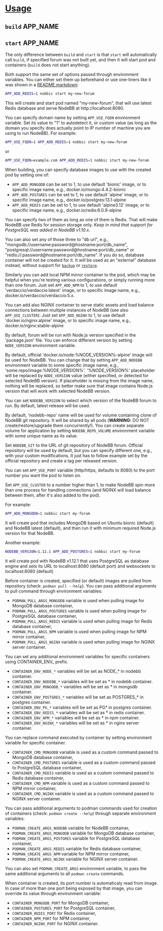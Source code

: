 [Usage](../Usage.markdown)
==========================

## `build` APP_NAME
## `start` APP_NAME

The only difference between `build` and `start` is that `start` will automatically call `build`, if specified forum was not built yet, and then it will start pod and containers (`build` does not start anything).

Both support the same set of options passed through environment variables. You can either set them up beforehand or use one-liners like it was shown in a [README.markdown](../README.markdown):

```sh
APP_ADD_REDIS=1 nobbic start my-new-forum
```

This will create and start pod named "my-new-forum", that will use latest Redis database and serve NodeBB at http://localhost:8080.

You can specify domain name by setting `APP_USE_FQDN` environment variable. Set its value to "1" to autodetect it, or custom value (as long as the domain you specify does actually point to IP number of machine you are using to run NodeBB). For example:

```sh
APP_USE_FQDN=1 APP_ADD_REDIS=1 nobbic start my-new-forum
```

or

```sh
APP_USE_FQDN=example.com APP_ADD_REDIS=1 nobbic start my-new-forum
```

When building, you can specify database images to use with the created pod by setting one of:

- `APP_ADD_MONGODB` can be set to 1, to use default 'bionic' image, or to specific image name, e.g., docker.io/mongo:4.4.2-bionic
- `APP_ADD_POSTGRES` can be set to 1, to use default 'alpine' image, or to specific image name, e.g., docker.io/postgres:13.1-alpine
- `APP_ADD_REDIS` can be set to 1, to use default 'alpine3.12' image, or to specific image name, e.g., docker.io/redis:6.0.9-alpine

You can specify two of them as long as one of them is Redis. That will make NodeBB use Redis for session storage only.
*Keep in mind that support for PostgreSQL was added in NodeBB v1.10.x.*

You can also set any of those three to "db url", e.g., "mongodb://username:password@hostname:port/db_name", "postgresql://username:password@hostname:port/db_name" or "redis://:password@hostname:port/db_name". If you do so, database container will not be created for it. It will be used as an "external" database instead, without support for [`backup`](./backup.markdown) or [`restore`](./restore.markdown).


Similarly you can add local NPM mirror container to the pod, which may be helpful when you're testing various configurations, or simply running more than one forum.
Just set `APP_ADD_NPM` to 1, to use default 'verdaccio/verdaccio:latest' image, or to specific image name, e.g., docker.io/verdaccio/verdaccio:5.x.


You can add also NGINX container to serve static assets and load balance connections between multiple instances of NodeBB (see also `APP_USE_CLUSTER`):
Just set `APP_ADD_NGINX` to 1, to use default 'docker.io/nginx:alpine' image, or to specific image name, e.g., docker.io/nginx:stable-alpine


By default, forum will be run with Node.js version specified in the 'package.json' file.
You can enforce different version by setting `NODE_VERSION` environment variable.


By default, official 'docker.io/node:%NODE_VERSION%-alpine' image will be used for NodeBB.
You can change that by setting `APP_ADD_NODEBB` environment variable to some specific image name, e.g., 'some.repo/image:%NODE_VERSION%'.
'%NODE_VERSION%' placeholder will be replaced by `NODE_VERSION` value (either specified, or detected for selected NodeBB version).
If placeholder is missing from the image name, nothing will be replaced, so better make sure that image contains Node.js version that will work with selected NodeBB version.


You can set `NODEBB_VERSION` to select which version of the NodeBB forum to run. By default, latest release will be used.


By default, 'nodebb-repo' name will be used for volume containing clone of NodeBB git repository. It will be shared by all pods (**WARNING:** DO NOT create/restore/upgrade them concurrently!).
You can create separate volume for application by setting `NODEBB_REPO_VOLUME` environment variable with some unique name as its value.


Set `NODEBB_GIT` to the URL of git repository of NodeBB forum.
Official repository will be used by default, but you can specify different one, e.g., with your custom modifications.
It just has to follow example set by the official repository and create a tag per released version.


You can set `APP_USE_PORT` variable (http/https, defaults to 8080) to the port number you want the pod to listen on.


Set `APP_USE_CLUSTER` to a number higher than 1, to make NodeBB spin more than one process for handling connections (and NGINX will load balance between them, after it's also added to the pod).


For example:

```sh
APP_ADD_MONGODB=1 nobbic start my-forum
```

It will create pod that includes MongoDB based on Ubuntu bionic (default) and NodeBB latest (default), and then run it with minimum required Node.js version for that NodeBB.


Another example:

```sh
NODEBB_VERSION=1.12.1 APP_ADD_POSTGRES=1 nobbic start my-forum
```

It will create pod with NodeBB v1.12.1 that uses PostgreSQL as database engine and sets its URL to localhost:8080 (default port) and websockets to localhost:8080 (default)


Before container is created, specified (or default) images are pulled from repository (check: `podman pull --help`). You can pass additional arguments to pull command through environment variables:

- `PODMAN_PULL_ARGS_MONGODB` variable is used when pulling image for MongoDB database container,
- `PODMAN_PULL_ARGS_POSTGRES` variable is used when pulling image for PostgreSQL database container,
- `PODMAN_PULL_ARGS_REDIS` variable is used when pulling image for Redis database container,
- `PODMAN_PULL_ARGS_NPM` variable is used when pulling image for NPM mirror container,
- `PODMAN_PULL_ARGS_NGINX` variable is used when pulling image for NGINX server container.

You can set any additional environment variables for specific containers using CONTAINER_ENV_ prefix.

- `CONTAINER_ENV_NODE_*` variables will be set as NODE_* in nodebb container.
- `CONTAINER_ENV_NODEBB_*` variables will be set as * in nodebb container.
- `CONTAINER_ENV_MONGODB_*` variables will be set as * in mongodb container.
- `CONTAINER_ENV_POSTGRES_*` variables will be set as POSTGRES_* in postgres container.
- `CONTAINER_ENV_PG_*` variables will be set as PG* in postgres container.
- `CONTAINER_ENV_REDIS_*` variables will be set as * in redis container.
- `CONTAINER_ENV_NPM_*` variables will be set as * in npm container.
- `CONTAINER_ENV_NGINX_*` variables will be set as * in nginx server container.

You can replace command executed by container by setting environment variable for specific container.

- `CONTAINER_CMD_MONGODB` variable is used as a custom command passed to MongoDB database container,
- `CONTAINER_CMD_POSTGRES` variable is used as a custom command passed to PostgreSQL database container,
- `CONTAINER_CMD_REDIS` variable is used as a custom command passed to Redis database container,
- `CONTAINER_CMD_NPM` variable is used as a custom command passed to NPM mirror container,
- `CONTAINER_CMD_NGINX` variable is used as a custom command passed to NGINX server container.

You can pass additional arguments to podman commands used for creation of containers (check: `podman create --help`) through separate environment variables:

- `PODMAN_CREATE_ARGS_NODEBB` variable for NodeBB container,
- `PODMAN_CREATE_ARGS_MONGODB` variable for MongoDB database container,
- `PODMAN_CREATE_ARGS_POSTGRES` variable for PostgreSQL database container,
- `PODMAN_CREATE_ARGS_REDIS` variable for Redis database container,
- `PODMAN_CREATE_ARGS_NPM` variable for NPM mirror container,
- `PODMAN_CREATE_ARGS_NGINX` variable for NGINX server container.

You can also set `PODMAN_CREATE_ARGS` environment variable, to pass the same additional arguments to all `podman create` commands.

When container is created, its port number is automaticaly read from image. In case of more than one port being exposed by that image, you can override its value through environment variable:

- `CONTAINER_MONGODB_PORT` for MongoDB container,
- `CONTAINER_POSTGRES_PORT` for PostgreSQL container,
- `CONTAINER_REDIS_PORT` for Redis container,
- `CONTAINER_NPM_PORT` for NPM container,
- `CONTAINER_NGINX_PORT` for NGINX container.
